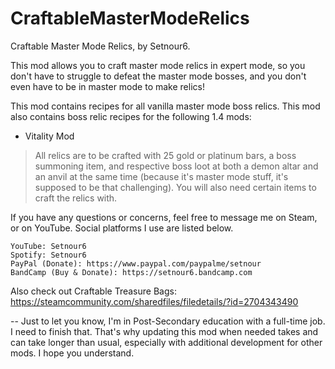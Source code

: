 # CraftableMasterModeRelics
Craftable Master Mode Relics, by Setnour6.

This mod allows you to craft master mode relics in expert mode, so you don't have to struggle to defeat the master mode bosses, and you don't even have to be in master mode to make relics!

This mod contains recipes for all vanilla master mode boss relics.
This mod also contains boss relic recipes for the following 1.4 mods:
- Vitality Mod

> All relics are to be crafted with 25 gold or platinum bars, a boss summoning item, and respective boss loot at both a demon altar and an anvil at the same time (because it's master mode stuff, it's supposed to be that challenging).
> You will also need certain items to craft the relics with.

If you have any questions or concerns, feel free to message me on Steam, or on YouTube. Social platforms I use are listed below.
~~~~~~
YouTube: Setnour6
Spotify: Setnour6
PayPal (Donate): https://www.paypal.com/paypalme/setnour
BandCamp (Buy & Donate): https://setnour6.bandcamp.com 
~~~~~~

Also check out Craftable Treasure Bags: https://steamcommunity.com/sharedfiles/filedetails/?id=2704343490

-- Just to let you know, I'm in Post-Secondary education with a full-time job. I need to finish that. That's why updating this mod when needed takes and can take longer than usual, especially with additional development for other mods. I hope you understand.
